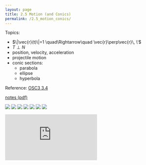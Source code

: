 ```yaml
---
layout: page
title: 2.5 Motion (and Conics)
permalink: /2.5_motion_conics/
---
```


Topics:
- $\|\vec{r}(t)\|=1 \quad\Rightarrow\quad \vec{r}\perp\vec{r}\, \'$ 
- $T \perp N$
- position, velocity, acceleration
- projectile motion
- conic sections:
    - parabola
    - ellipse
    - hyperbola

Reference: [OSC3 3.4](https://openstax.org/books/calculus-volume-3/pages/3-4-motion-in-space)

[notes (pdf)](MultiV_2.5_Motion_Conics.pdf)

![](0.png)
![](1.png)
![](2.png)
![](3.png)
![](4.png)
![](5.png)
![](6.png)

<iframe class="video" src="https://www.youtube.com/embed/RtOa7FIEu50" title="YouTube video player" frameborder="0" allow="accelerometer; autoplay; clipboard-write; encrypted-media; gyroscope; picture-in-picture" allowfullscreen></iframe>

